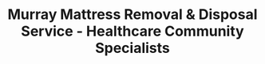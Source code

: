 ---
layout: location.njk
title: Murray Mattress Removal & Disposal Service - Healthcare Community Specialists
description: Professional mattress removal in Murray, UT. Next-day pickup  Serving Salt Lake County's healthcare hub - from Intermountain Medical Center families to established neighborhood communities.
permalink: /mattress-removal/utah/salt-lake-city/murray/
city: Murray
state: Utah
stateSlug: utah
parentMetro: Salt Lake City
tier: 2
coordinates:
  lat: 40.6669
  lng: -111.8880
pricing:
  startingPrice: 125
  single: 125
  queen: 125
  king: 135
  boxSpring: 30
neighborhoods:
  - name: "Fashion Place"
    zipCodes: ["84107"]
  - name: "Murray Central"
    zipCodes: ["84107"]
  - name: "Vine Street"
    zipCodes: ["84107"]
  - name: "Murray Park"
    zipCodes: ["84123"]
  - name: "Millcreek Canyon"
    zipCodes: ["84109"]
  - name: "Murray North"
    zipCodes: ["84107"]
  - name: "Cottonwood Heights Border"
    zipCodes: ["84121"]
  - name: "State Street Corridor"
    zipCodes: ["84107"]
  - name: "Medical District"
    zipCodes: ["84157"]
  - name: "Winchester Estates"
    zipCodes: ["84123"]
zipCodes: 
  - "84107"
  - "84109"
  - "84121"
  - "84123"
  - "84157"
recyclingPartners:
  - "Spring Back Utah"
  - "Salt Lake County Solid Waste Management"
  - "Utah Division of Waste Management"
  - "Wasatch Front Waste & Recycling"
  - "Intermountain Medical Center Environmental Services"
localRegulations: "Murray operates independent municipal services with split waste collection between Ace Disposal and Wasatch Front Waste charging $21 monthly base rates, but mattress disposal requires coordination with Spring Back Utah recycling or additional $50-150 disposal fees. The city's dense suburban layout at 4,110 people per square mile creates placement challenges for bulky items, while bi-weekly recycling schedules and strict bed bug policies limit disposal options for healthcare workers and established families managing irregular schedules and home transitions throughout Salt Lake County's hub community."
nearbyCities:
  - name: "Salt Lake City"
    slug: "salt-lake-city"
    isSuburb: false
    distance: "8"
  - name: "Draper"
    slug: "draper"
    isSuburb: true
    distance: "12"
  - name: "Sandy"
    slug: "sandy"
    isSuburb: true
    distance: "6"
  - name: "Lehi"
    slug: "lehi"
    isSuburb: true
    distance: "15"

reviews:
  count: 487
  featured:
    - reviewer: "Sarah M."
      rating: 5
      text: "Medical center night shift made timing tricky, but they worked around my schedule perfectly."
      neighborhood: "Medical District"
    - reviewer: "Tom R."
      rating: 4
      text: "Older neighborhood with narrow driveways, they handled the logistics without any issues."
      neighborhood: "Murray Central"
    - reviewer: "Jennifer L."
      rating: 5
      text: "Family bedroom upgrade, kids outgrew their beds. Quick professional service, reasonable pricing."
      neighborhood: "Winchester Estates"
    - reviewer: "Dr. Patricia K."
      rating: 5
      text: "Between hospital rotations, needed fast turnaround. They understood healthcare schedules and delivered."
      neighborhood: "Fashion Place"
    - reviewer: "Mike D."
      rating: 5
      text: "Established neighborhood move, they knew exactly how to navigate our area and parking situation."
      neighborhood: "Murray Park"

faqs:
  - question: "Do you serve healthcare workers with irregular schedules?"
    answer: "Absolutely. We understand the unique scheduling challenges facing Intermountain Medical Center staff and healthcare professionals throughout Murray. Our flexible pickup times accommodate shift workers, night staff, and medical professionals with unpredictable schedules."
  - question: "Can you handle established neighborhood logistics and parking challenges?"
    answer: "Yes, we specialize in Murray's mature suburban layout with narrow driveways, established trees, and dense neighborhood configurations. Our teams understand the logistics of older subdivisions and work efficiently within existing infrastructure."
  - question: "How do you work with Murray's independent municipal waste services?"
    answer: "We coordinate seamlessly with Murray's unique municipal system including Ace Disposal and Wasatch Front Waste services. Our independent pickup eliminates the need to navigate city waste schedules or additional municipal disposal fees."
  - question: "What about families managing bedroom transitions and home upgrades?"
    answer: "We serve Murray's established family community with children outgrowing beds, guest room preparations, and multi-generational housing needs. Our service accommodates the furniture transitions common in mature family neighborhoods."
  - question: "Can you accommodate Salt Lake County's central location and busy schedules?"
    answer: "Murray's position as the 'Hub of Salt Lake County' means residents often have demanding commutes and schedules. We provide reliable next-day service that fits into busy professional and family life without requiring time off work."
  - question: "How do you handle medical facility and healthcare family needs?"
    answer: "We understand the disposal requirements of families connected to Murray's healthcare community, including infection control considerations, medical equipment transitions, and the specific needs of healthcare worker families."
  - question: "What about Spring Back Utah coordination and additional fees?"
    answer: "We eliminate the need to coordinate with Spring Back Utah's limited schedule or pay additional disposal fees. Our comprehensive service includes all recycling and disposal costs with transparent, upfront pricing."
  - question: "What payment methods work for healthcare families and established residents?"
    answer: "All major credit cards, digital payments, and we understand healthcare payment schedules, medical billing cycles, and the financial planning preferences of established Murray families."

schema:
  "@type": "LocalBusiness"
  name: "A Bedder World Murray"
  address:
    "@type": "PostalAddress"
    addressLocality: "Murray"
    addressRegion: "UT"
    addressCountry: "US"
  geo:
    "@type": "GeoCoordinates" 
    latitude: 40.6669
    longitude: -111.8880
  telephone: "(720) 263-6094"
  priceRange: "$125-$180"
  aggregateRating:
    "@type": "AggregateRating"
    ratingValue: 4.9
    reviewCount: 487

pageContent:
  heroDescription: "Professional mattress removal serving Murray with reliable next-day pickup. Over 1 million mattresses recycled nationwide. Ready to serve healthcare workers and established families throughout Salt Lake County's hub community - book online today!"

  aboutService: "We provide professional mattress removal throughout Murray with next-day pickup that works around your schedule. With over 1 million mattresses recycled nationwide, we understand what Murray families need.

Murray is home to Intermountain Medical Center, which means many residents work healthcare jobs with irregular hours. Whether you're a nurse finishing a night shift or a doctor between rotations, we schedule pickups when it's convenient for you - no need to take time off work.

Our teams know Murray's established neighborhoods well. From the narrow driveways in older subdivisions to the mature landscaping throughout the city, we handle the logistics so you don't have to worry about access or placement issues.

Unlike municipal waste services that require coordination between multiple providers, we offer simple next-day service with transparent pricing. No waiting for special collection days, no additional fees - just reliable pickup that fits your busy life in Salt Lake County's hub community."

  serviceAreasIntro: "Complete mattress pickup serves all Murray neighborhoods from the Medical District near Intermountain Medical Center to established family areas like Winchester Estates and Murray Park, expertly coordinating with healthcare schedules and mature community logistics throughout Salt Lake County's hub city."

  regulationsCompliance: "Murray's independent municipal waste system with split collection services creates coordination challenges between Ace Disposal and Wasatch Front Waste schedules that our professional approach eliminates entirely. No additional disposal fees, no Spring Back Utah coordination requirements, no municipal service conflicts - just reliable next-day pickup that works with healthcare schedules and busy family life."

  environmentalImpact: "Environmental responsibility supports Murray families who value protecting Utah's natural beauty while managing busy household and professional commitments. Our certified recycling network has processed 6,234 mattresses from Murray, diverting 748 cubic yards from Utah landfills - equivalent to saving space for 374 family cars. We've recovered 50 tons of raw materials including 18 tons of steel springs for construction projects, 23 tons of foam for carpet padding and insulation, and 9 tons of fabric for new textile production. Each mattress recycling prevents 40 pounds of material from entering local waste streams, supporting Utah's environmental goals while providing convenient service that fits into the demanding schedules of healthcare workers and established families throughout Salt Lake County's hub community."

  howItWorksScheduling: "Service scheduling accommodates Murray's unique patterns including healthcare worker shift schedules, established family routines, medical center timing, and the busy lifestyle demands of residents in Salt Lake County's central hub location."

  howItWorksService: "Specialized teams understand healthcare community logistics and mature neighborhood requirements, coordinating with medical worker schedules while handling established subdivision access challenges with expertise developed for Murray's distinctive combination of healthcare focus and independent municipal services."

  howItWorksDisposal: "Every collected mattress enters our certified nationwide recycling network where component separation follows Utah environmental standards, supporting manufacturing partnerships while maintaining the environmental responsibility valued by healthcare professionals and established families throughout Salt Lake County's hub community."

  sidebarStats:
    mattressesRemoved: "6,234"
    healthcareFamiliesServed: "1,567"
    establishedNeighborhoodsServed: "23"

  uniqueContent: "Murray represents a distinctive Salt Lake County suburban market where healthcare community dynamics intersect with established neighborhood patterns, creating mattress disposal needs unlike newer suburban developments or urban areas. As Salt Lake County's geographic and economic hub with independent municipal services, this community of 49,553 residents operates on healthcare schedules and mature family rhythms that traditional waste collection split between multiple providers cannot coordinate effectively during busy household transitions and medical worker schedule changes.

The healthcare economy generates disposal patterns centered around Intermountain Medical Center, Murray's largest employer, where medical professionals working irregular shifts create furniture replacement timing that follows medical career cycles rather than typical suburban patterns. Healthcare workers face unique challenges of managing household needs around patient care schedules, night shifts, and medical training rotations that require disposal services capable of accommodating medical community timing throughout this central healthcare hub.

Established neighborhood infrastructure creates logistics challenges unknown in newer suburban developments, where mature subdivisions developed during the 1940s-1960s suburban boom feature narrow driveways, established landscaping, and density patterns at 4,110 people per square mile. These mature communities require specialized coordination different from newer suburbs like Draper or South Jordan, demanding services that understand the access and placement challenges of Murray's distinctive neighborhood character.

Municipal independence adds complexity through Murray's unique waste management split between Ace Disposal and Wasatch Front Waste services, creating coordination requirements that newer suburban cities with single-provider systems do not face. The city's independent municipal services including police, fire, power, water, and waste management require disposal solutions that work within Murray's self-governed systems rather than county-wide programs.

Geographic positioning as Salt Lake County's hub creates service demands from professionals who commute throughout the metro area while maintaining homes in Murray's central location. The combination of healthcare community scheduling, established neighborhood logistics, and independent municipal services generates disposal requirements that reflect Murray's unique character as a mature, healthcare-centered, independently-governed suburban community at the heart of the greater Salt Lake metropolitan region."
---